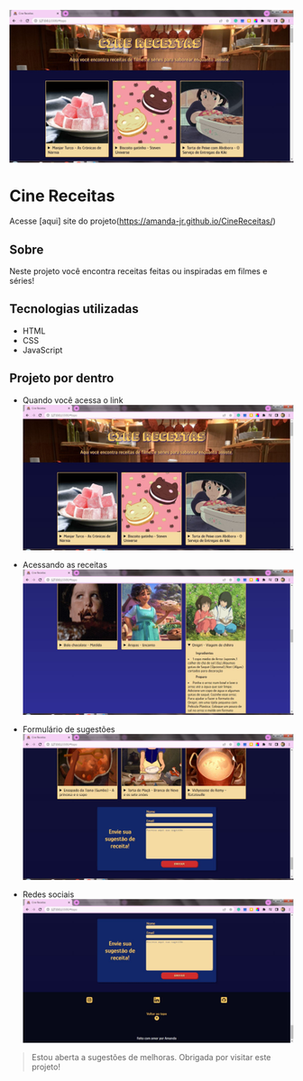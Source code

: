 ![Alt=""](./README-img/tela-1.JPG)

# Cine Receitas
Acesse [aqui] site do projeto(https://amanda-jr.github.io/CineReceitas/)

## Sobre
Neste projeto você encontra receitas feitas ou inspiradas em filmes e séries!

## Tecnologias utilizadas
* HTML
* CSS
* JavaScript

## Projeto por dentro
* Quando você acessa o link
![Alt=""](./README-img/tela-1.JPG)

* Acessando as receitas
![Alt=""](./README-img/details-exemplo.JPG)

* Formulário de sugestões
![Alt=""](./README-img/formulario.JPG)

* Redes sociais
![Alt=""](./README-img/footer.JPG)

> Estou aberta a sugestões de melhoras. Obrigada por visitar este projeto!